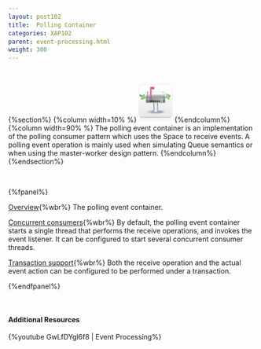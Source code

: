 ```yaml
---
layout: post102
title:  Polling Container
categories: XAP102
parent: event-processing.html
weight: 300
---
```


<br>

{%section%}
{%column width=10% %}
![fifo-groups.png](/attachment_files/subject/point-to-point.png)
{%endcolumn%}
{%column width=90% %}
The polling event container is an implementation of the polling consumer pattern which uses the Space to receive events.
A polling event operation is mainly used when simulating Queue semantics or when using the master-worker design pattern.
{%endcolumn%}
{%endsection%}

<br>


{%fpanel%}

[Overview](./polling-container.html){%wbr%}
The polling event container.

[Concurrent consumers](./polling-container-scaling.html){%wbr%}
By default, the polling event container starts a single thread that performs the receive operations, and invokes the event listener. It can be configured to start several concurrent consumer threads.

[Transaction support](./polling-container-transactions.html){%wbr%}
Both the receive operation and the actual event action can be configured to be performed under a transaction.

{%endfpanel%}

<br>

#### Additional Resources

{%youtube GwLfDYgl6f8 | Event Processing%}


